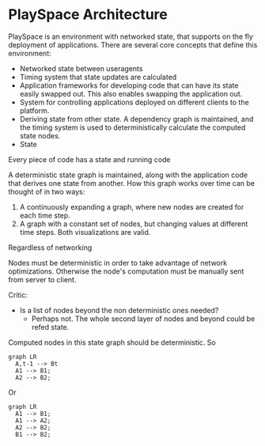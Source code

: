 # PlaySpace Architecture

PlaySpace is an environment with networked state, that supports on the fly deployment of applications. There are several core concepts that define this environment:

* Networked state between useragents
* Timing system that state updates are calculated
* Application frameworks for developing code that can have its state easily swapped out. This also enables swapping the application out.
* System for controlling applications deployed on different clients to the platform.
* Deriving state from other state. A dependency graph is maintained, and the timing system is used to deterministically calculate the computed state nodes.
* State

Every piece of code has a state and running code

A deterministic state graph is maintained, along with the application code that derives one state from another. How this graph works over time can be thought of in two ways:
1. A continuously expanding a graph, where new nodes are created for each time step.
2. A graph with a constant set of nodes, but changing values at different time steps.
Both visualizations are valid.

Regardless of networking

Nodes must be deterministic in order to take advantage of network optimizations. Otherwise the node's computation must be manually sent from server to client.

Critic:
* Is a list of nodes beyond the non deterministic ones needed?
  * Perhaps not. The whole second layer of nodes and beyond could be refed state.

Computed nodes in this state graph should be deterministic. So
```mermaid
graph LR
  A,t-1 --> Bt
  A1 --> B1;
  A2 --> B2;
```
Or
```mermaid
graph LR
  A1 --> B1;
  A1 --> A2;
  A2 --> B2;
  B1 --> B2;
```
